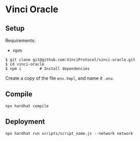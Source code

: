 # Vinci Oracle

## Setup

Requirements:

- npm

```
$ git clone git@github.com:VinciProtocol/vinci-oracle.git
$ cd vinci-oracle
$ npm i        # Install dependencies
```

Create a copy of the file `env.tmpl`, and name it `.env`.


## Compile

```
npx hardhat compile
```

## Deployment

```
npx hardhat run scripts/script_name.js --network network
```
